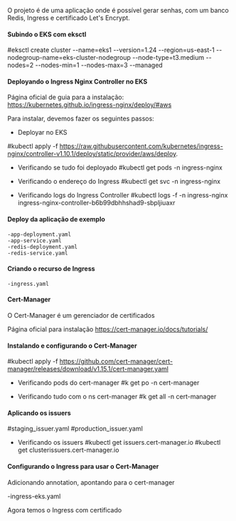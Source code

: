 O projeto é de uma aplicação onde é possível gerar senhas, com um banco Redis, Ingress e certificado Let's Encrypt.

#### Subindo o EKS com eksctl

#eksctl create cluster --name=eks1 --version=1.24 --region=us-east-1 --nodegroup-name=eks-cluster-nodegroup --node-type=t3.medium --nodes=2 --nodes-min=1 --nodes-max=3 --managed

#### Deployando o Ingress Nginx Controller no EKS

Página oficial de guia para a instalação:
https://kubernetes.github.io/ingress-nginx/deploy/#aws

Para instalar, devemos fazer os seguintes passos:

- Deployar no EKS 

#kubectl apply -f https://raw.githubusercontent.com/kubernetes/ingress-nginx/controller-v1.10.1/deploy/static/provider/aws/deploy.

- Verificando se tudo foi deployado
#kubectl get pods -n ingress-nginx

- Verificando o endereço do Ingress
#kubectl get svc -n ingress-nginx

- Verificando logs do Ingress Controller
#kubectl logs -f -n ingress-nginx ingress-nginx-controller-b6b99dbhhshad9-sbpljiuaxr

#### Deploy da aplicação de exemplo

    -app-deployment.yaml
    -app-service.yaml
    -redis-deployment.yaml
    -redis-service.yaml

#### Criando o recurso de Ingress

    -ingress.yaml

#### Cert-Manager
O Cert-Manager é um gerenciador de certificados 

Página oficial para instalação
https://cert-manager.io/docs/tutorials/

#### Instalando e configurando o Cert-Manager
#kubectl apply -f https://github.com/cert-manager/cert-manager/releases/download/v1.15.1/cert-manager.yaml

- Verificando pods do cert-manager
#k get po -n cert-manager

- Verificando tudo com o ns cert-manager
#k get all -n cert-manager

#### Aplicando os issuers

  #staging_issuer.yaml
  #production_issuer.yaml

- Verificando os issuers
#kubectl get issuers.cert-manager.io
#kubectl get clusterissuers.cert-manager.io

#### Configurando o Ingress para usar o Cert-Manager

Adicionando annotation, apontando para o cert-manager

  -ingress-eks.yaml

Agora temos o Ingress com certificado